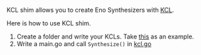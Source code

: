 KCL shim allows you to create Eno Synthesizers with [KCL](https://www.kcl-lang.io/docs/reference/lang/tour).

Here is how to use KCL shim.

1. Create a folder and write your KCLs. Take [this](./example_synthesizer/main.k) as an example.
2. Write a main.go and call `Synthesize()` in [kcl.go](./kcl.go)
